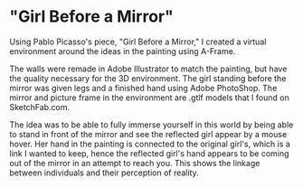 # "Girl Before a Mirror"
Using Pablo Picasso's piece, "Girl Before a Mirror," I created a virtual environment around the ideas in the painting using A-Frame. 

The walls were remade in Adobe Illustrator to match the painting, but have the quality necessary for the 3D environment. The 
girl standing before the mirror was given legs and a finished hand using Adobe PhotoShop. The mirror and picture frame in the 
environment are .gtlf models that I found on SketchFab.com. 

The idea was to be able to fully immerse yourself in this world by being able to stand in front of the mirror and see the reflected
girl appear by a mouse hover. Her hand in the painting is connected to the original girl's, which is a link I wanted to keep, hence 
the reflected girl's hand appears to be coming out of the mirror in an attempt to reach you. This shows the linkage between 
individuals and their perception of reality. 
